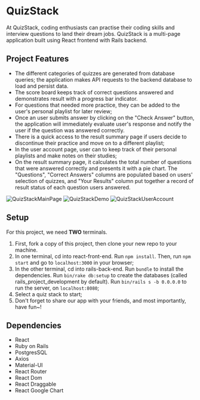 # QuizStack

At QuizStack, coding enthusiasts can practise their coding skills and interview questions to land their dream jobs. QuizStack is a multi-page application built using React frontend with Rails backend.

## Project Features

- The different categories of quizzes are generated from database queries; the application makes API requests to the backend database to load and persist data.
- The score board keeps track of correct questions answered and demonstrates result with a progress bar indicator.
- For questions that needed more practice, they can be added to the user's personal playlist for later review;
- Once an user submits answer by clicking on the "Check Answer" button, the application will immediately evaluate user's response and notify the user if the question was answered correctly.
- There is a quick access to the result summary page if users decide to discontinue their practice and move on to a different playlist;
- In the user account page, user can to keep track of their personal playlists and make notes on their studies;
- On the result summary page, it calculates the total number of questions that were answered correctly and presents it with a pie chart. The "Questions", "Correct Answers" columns are populated based on users' selection of quizzes, and "Your Results" column put together a record of result status of each question users answered.

![QuizStackMainPage](https://user-images.githubusercontent.com/77166991/128938017-317d28b9-3c22-4660-8031-74285adc4dc9.gif)
![QuizStackDemo](https://user-images.githubusercontent.com/77166991/128937745-09f429d7-dacb-4ae1-8e77-358b4733b51e.gif)
![QuizStackUserAccount](https://user-images.githubusercontent.com/77166991/128936590-640bff2c-25ea-4d34-85ee-646f2dd5d4b1.gif)

## Setup

For this project, we need **TWO** terminals.

1. First, fork a copy of this project, then clone your new repo to your machine.
2. In one terminal, cd into react-front-end. Run `npm install`. Then, run `npm start` and go to `localhost:3000` in your browser;
3. In the other terminal, cd into rails-back-end. Run `bundle` to install the dependencies. Run `bin/rake db:setup` to create the databases (called rails_project_development by default). Run `bin/rails s -b 0.0.0.0` to run the server, on `localhost:8080`;
4. Select a quiz stack to start;
5. Don't forget to share our app with your friends, and most importantly, have fun~!

## Dependencies

- React
- Ruby on Rails
- PostgresSQL
- Axios
- Material-UI
- React Router
- React Dom
- React Draggable
- React Google Chart
